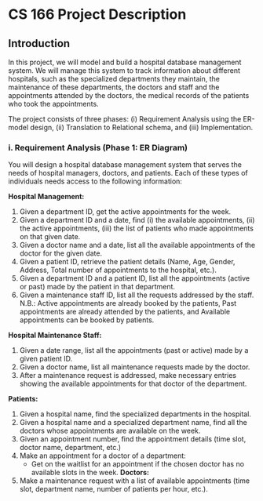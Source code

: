 # CS 166 Project Description
## Introduction
In this project, we will model and build a hospital database management system. We will manage
this system to track information about different hospitals, such as the specialized departments
they maintain, the maintenance of these departments, the doctors and staff and the appointments
attended by the doctors, the medical records of the patients who took the appointments.

The project consists of three phases: (i) Requirement Analysis using the ER-model design, (ii)
Translation to Relational schema, and (iii) Implementation.

### i. Requirement Analysis (Phase 1: ER Diagram)

You will design a hospital database management system that serves the needs of hospital
managers, doctors, and patients. Each of these types of individuals needs access to the following
information:

__Hospital Management:__
1. Given a department ID, get the active appointments for the week.
2. Given a department ID and a date, find (i) the available appointments, (ii) the active
   appointments, (iii) the list of patients who made appointments on that given date.
3. Given a doctor name and a date, list all the available appointments of the doctor for the
   given date.
4. Given a patient ID, retrieve the patient details (Name, Age, Gender, Address, Total
   number of appointments to the hospital, etc.).
5. Given a department ID and a patient ID, list all the appointments (active or past) made by
   the patient in that department.
6. Given a maintenance staff ID, list all the requests addressed by the staff.
   N.B.: Active appointments are already booked by the patients, Past appointments are already
   attended by the patients, and Available appointments can be booked by patients. 
   
__Hospital Maintenance Staff:__
1. Given a date range, list all the appointments (past or active) made by a given patient ID.
2. Given a doctor name, list all maintenance requests made by the doctor.
3. After a maintenance request is addressed, make necessary entries showing the available
   appointments for that doctor of the department. 
   
__Patients:__
1. Given a hospital name, find the specialized departments in the hospital.
2. Given a hospital name and a specialized department name, find all the doctors whose
   appointments are available on the week.
3. Given an appointment number, find the appointment details (time slot, doctor name,
   department, etc.)
4. Make an appointment for a doctor of a department:
   *  Get on the waitlist for an appointment if the chosen doctor has no available slots
  in the week. 
__Doctors:__
1. Make a maintenance request with a list of available appointments (time slot, department
   name, number of patients per hour, etc.).

